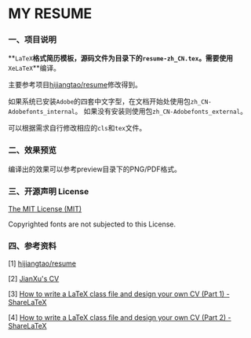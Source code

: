 # MY RESUME

### 一、项目说明

**`LaTeX`**格式简历模板，源码文件为目录下的`resume-zh_CN.tex`。需要使用**`XeLaTeX`**编译。

主要参考项目[hijiangtao/resume](https://github.com/hijiangtao/resume.git)修改得到。

如果系统已安装`Adobe`的四套中文字型，在文档开始处使用包`zh_CN-Adobefonts_internal`。
如果没有安装则使用包`zh_CN-Adobefonts_external`。

可以根据需求自行修改相应的`cls`和`tex`文件。

### 二、效果预览

编译出的效果可以参考preview目录下的PNG/PDF格式。

<!-- ![resume-zh_CN.png](./resume.preview.png) -->

### 三、开源声明 License

[The MIT License (MIT)](http://opensource.org/licenses/MIT)

Copyrighted fonts are not subjected to this License.

### 四、参考资料

[1] [hijiangtao/resume](https://github.com/hijiangtao/resume.git)

[2] [JianXu's CV](http://www.jianxu.net/en/files/JianXu_CV.pdf)

[3] [How to write a LaTeX class file and design your own CV (Part 1) - ShareLaTeX](https://www.sharelatex.com/blog/2011/03/27/how-to-write-a-latex-class-file-and-design-your-own-cv.html)

[4] [How to write a LaTeX class file and design your own CV (Part 2) - ShareLaTeX](https://www.sharelatex.com/blog/2013/06/28/how-to-write-a-latex-class-file-and-design-your-own-cv.html) 
